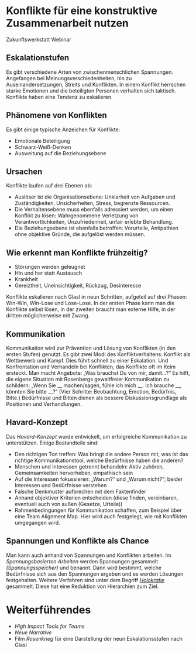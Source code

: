 # Konflikte für eine konstruktive Zusammenarbeit nutzen

Zukunftswerkstatt Webinar

## Eskalationstufen

Es gibt verschiedene Arten von zwischenmenschlichen Spannungen. Angefangen bei Meinungsverschiedenheiten, hin zu Auseinandersetzungen, Streits und Konflikten. In einem Konflikt herrschen starke Emotionen und die beteiligten Personen verhalten sich taktisch. Konflikte haben eine Tendenz zu eskalieren.

## Phänomene von Konflikten

Es gibt einige typische Anzeichen für Konflikte:

- Emotionale Beteiligung
- Schwarz-Weiß-Denken
- Ausweitung auf die Beziehungsebene

## Ursachen

Konflikte laufen auf drei Ebenen ab:

- Auslöser ist die Organisationsebene: Unklarheit von Aufgaben und Zuständigkeiten, Unsicherheiten, Stress, begrenzte Ressourcen.
- Die Verhaltensebene muss ebenfalls adressiert werden, um einen Konflikt zu lösen: Wahrgenommene Verletzung von Verantwortlichkeiten, Unzufriedenheit, unfair erlebte Behandlung.
- Die Beziehungsebene ist ebenfalls betroffen: Vorurteile, Antipathien ohne objektive Gründe, die aufgelöst werden müssen.

## Wie erkennt man Konflikte frühzeitig?

- Störungen werden geleugnet
- Hin und her statt Austausch
- Krankheit
- Gereiztheit, Uneinsichtigkeit, Rückzug, Desinteresse

Konflikte eskalieren nach Glasl in neun Schritten, aufgeteil auf drei Phasen: Win-Win, Win-Lose und Lose-Lose. In der ersten Phase kann man die Konflikte selbst lösen, in der zweiten braucht man externe Hilfe, in der dritten möglicherweise mit Zwang.

## Kommunikation

Kommunikation wird zur Prävention und Lösung von Konflikten (in den ersten Stufen) genutzt. Es gibt zwei Modi des Konfliktverhaltens: Konflikt als Wettbewerb und Kampf. Dies führt schnell zu einer Eskalation. Und Konfrontation und Verhandeln bei Konflikten, das Konflikte oft im Keim ersteckt. Man macht Angebote: „Was brauchst Du von mir, damit…?“ Es hilft, die eigene Situation mit Rosenbergs gewaltfreier Kommunikation zu schildern: „Wenn Sie __ machen/sagen, fühle ich mich __. Ich brauche __, könnten Sie bitte __?“ (Vier Schritte: Beobachtung, Emotion, Bedürfnis, Bitte.) Bedürfnisse und Bitten dienen als bessere Diskussionsgrundlage als Positionen und Verhandlungen.

## Havard-Konzept

Das *Havard-Konzept* wurde entwickelt, um erfolgreiche Kommunikation zu unterstützen. Einige Bestandteile sind:

- Den richtigen Ton treffen: Was bringt die andere Person mit, was ist das richtige Kommunikationstool, welche Bedürfnisse haben die anderen?
- Menschen und Interessen getrennt behandeln: Aktiv zuhören, Gemeinsamkeiten hervorheben, empathisch sein
- Auf die Interessen fokussieren: „Warum?“ und „Warum nicht?“; beider Interessen und Bedürfnisse verstehen
- Falsche Denkmuster aufbrechen mit dem Faktenfinder
- Anhand objektiver Kriterien entscheiden (diese finden, vereinbaren, eventuell auch von außen (Gesetze, Urteile))
- Rahmenbedingungen für Kommunikation schaffen, zum Beispiel über eine Team Alignment Map. Hier wird auch festgelegt, wie mit Konflikten umgegangen wird.

## Spannungen und Konflikte als Chance

Man kann auch anhand von Spannungen und Konflikten arbeiten. Im *Spannungsbasierten Arbeiten* werden Spannungen gesammelt *(Spannungsspeicher)* und benannt. Dann wird bestimmt, welche Bedürfnisse sich aus den Spannungen ergeben und es werden Lösungen festgehalten. Weitere Verfahren sind unter dem Begriff [*Holokratie*](https://de.wikipedia.org/wiki/Holokratie) gesammelt. Diese hat eine Reduktion von Hierarchien zum Ziel.

# Weiterführendes

- *High Impact Tools for Teams*
- *Neue Narrative*
- Film *Rosenkrieg* für eine Darstellung der neun Eskalationsstufen nach Glasl